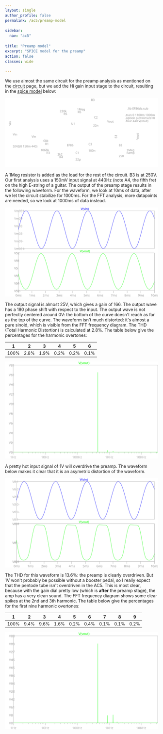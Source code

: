 ```yaml
---
layout: single
author_profile: false
permalink: /ac5/preamp-model

sidebar:
  nav: "ac5"

title: "Preamp model"
excerpt: "SPICE model for the preamp"
action: false
classes: wide

---
```

We use almost the same circuit for the preamp analysis as mentioned on the [circuit](/ac5/circuit) page, but we add the Hi gain input stage to the circuit, resulting in the [spice model](/assets/spice/ac5/preamp-hi-input.asc) below:

![](/assets/images/ac5/preamp-hi-input.svg)

A 1Meg resistor is added as the load for the rest of the circuit. B3 is at 250V. Our first analysis uses a 150mV input signal at 440Hz (note A4, the fifth fret on the high E-string of a guitar. The output of the preamp stage results in the following waveform. For the waveform, we look at 10ms of data, after we let the circuit stabilize for 1000ms. For the FFT analysis, more datapoints are needed, so we look at 1000ms of data instead.

![](/assets/images/ac5/preamp-wave-150mV.svg)

The output signal is almost 25V, which gives a gain of 166. The output wave has a 180 phase shift with respect to the input. The output wave is not perfectly centered around 0V: the bottom of the curve doesn't reach as far as the top of the curve. The waveform isn't much distorted: it's almost a pure sinoid, which is visible from the FFT frequency diagram. The THD (Total Harmonic Distortion) is calculated at 2.8%. The table below give the percentages for the harmonic overtones:

| 1 | 2 | 3 | 4 | 5 | 6 |
|---|---|---|---|---|---|
|100%|2.8%|1.9%|0.2%|0.2%|0.1%|

![](/assets/images/ac5/preamp-fft-150mV.svg)

A pretty hot input signal of 1V will overdrive the preamp. The waveform below makes it clear that it is an asymetric distortion of the waveform.

![](/assets/images/ac5/preamp-wave-1V.svg)

The THD for this waveform is 13.6%: the preamp is clearly overdriven. But 1V won't probably be possible without a booster pedal, so I really expect that the pentode tube isn't overdriven in the AC5. This is most clear, because with the gain dial pretty low (which is **after** the preamp stage), the amp has a very clean sound. The FFT frequency diagram shows some clear spikes at the 2nd and 3th harmonic. The table below give the percentages for the first nine harmonic overtones:

| 1 | 2 | 3 | 4 | 5 | 6 | 7 | 8 | 9 |
|---|---|---|---|---|---|---|---|---|
|100%|9.4%|9.6%|1.6%|0.2%|0.4%|0.1%|0.1%|0.2%|

![](/assets/images/ac5/preamp-fft-1V.svg)
